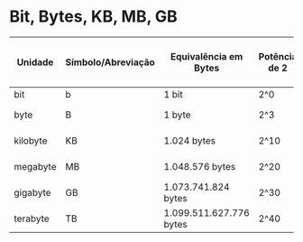 # Bit, Bytes, KB, MB, GB

| Unidade      | Símbolo/Abreviação | Equivalência em Bytes | Potência de 2 | Equivalência em Unidades Anteriores |
|--------------|-------------------|-----------------------|---------------|-------------------------------------|
| bit          | b                 | 1 bit                 | 2^0           | -                                   |
| byte         | B                 | 1 byte                | 2^3           | 1 byte = 8 bits                     |
| kilobyte     | KB                | 1.024 bytes           | 2^10          | 1 KB = 1.024 bytes                  |
| megabyte     | MB                | 1.048.576 bytes       | 2^20          | 1 MB = 1.024 KB                     |
| gigabyte     | GB                | 1.073.741.824 bytes   | 2^30          | 1 GB = 1.024 MB                     |
| terabyte     | TB                | 1.099.511.627.776 bytes | 2^40       | 1 TB = 1.024 GB                     |

